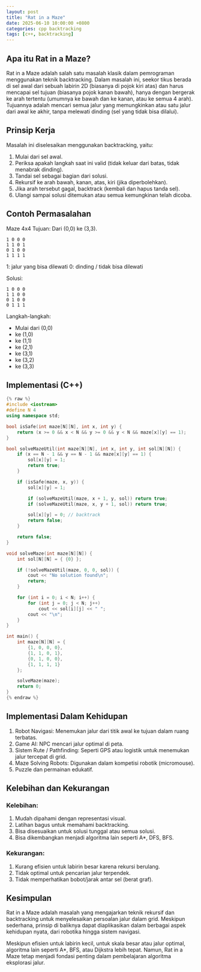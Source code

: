 ```yaml
---
layout: post
title: "Rat in a Maze"
date: 2025-06-10 10:00:00 +0800
categories: cpp backtracking
tags: [c++, backtracking]
---
```


## Apa itu Rat in a Maze?
Rat in a Maze adalah salah satu masalah klasik dalam pemrograman menggunakan teknik backtracking. Dalam masalah ini, seekor tikus berada di sel awal dari sebuah labirin 2D (biasanya di pojok kiri atas) dan harus mencapai sel tujuan (biasanya pojok kanan bawah), hanya dengan bergerak ke arah tertentu (umumnya ke bawah dan ke kanan, atau ke semua 4 arah). Tujuannya adalah mencari semua jalur yang memungkinkan atau satu jalur dari awal ke akhir, tanpa melewati dinding (sel yang tidak bisa dilalui).

## Prinsip Kerja
Masalah ini diselesaikan menggunakan backtracking, yaitu:
1. Mulai dari sel awal.
2. Periksa apakah langkah saat ini valid (tidak keluar dari batas, tidak menabrak dinding).
3. Tandai sel sebagai bagian dari solusi.
4. Rekursif ke arah bawah, kanan, atas, kiri (jika diperbolehkan).
5. Jika arah tersebut gagal, backtrack (kembali dan hapus tanda sel).
6. Ulangi sampai solusi ditemukan atau semua kemungkinan telah dicoba.

## Contoh Permasalahan
Maze 4x4
Tujuan: Dari (0,0) ke (3,3).
```
1 0 0 0
1 1 0 1
0 1 0 0
1 1 1 1
```
1: jalur yang bisa dilewati
0: dinding / tidak bisa dilewati

Solusi:
```
1 0 0 0
1 1 0 0
0 1 0 0
0 1 1 1
```

Langkah-langkah:
- Mulai dari (0,0)
- ke (1,0)
- ke (1,1)
- ke (2,1)
- ke (3,1)
- ke (3,2)
- ke (3,3)

## Implementasi (C++)

```cpp
{% raw %}
#include <iostream>
#define N 4
using namespace std;

bool isSafe(int maze[N][N], int x, int y) {
    return (x >= 0 && x < N && y >= 0 && y < N && maze[x][y] == 1);
}

bool solveMazeUtil(int maze[N][N], int x, int y, int sol[N][N]) {
    if (x == N - 1 && y == N - 1 && maze[x][y] == 1) {
        sol[x][y] = 1;
        return true;
    }

    if (isSafe(maze, x, y)) {
        sol[x][y] = 1;

        if (solveMazeUtil(maze, x + 1, y, sol)) return true;
        if (solveMazeUtil(maze, x, y + 1, sol)) return true;

        sol[x][y] = 0; // backtrack
        return false;
    }

    return false;
}

void solveMaze(int maze[N][N]) {
    int sol[N][N] = { {0} };

    if (!solveMazeUtil(maze, 0, 0, sol)) {
        cout << "No solution found\n";
        return;
    }

    for (int i = 0; i < N; i++) {
        for (int j = 0; j < N; j++)
            cout << sol[i][j] << " ";
        cout << "\n";
    }
}

int main() {
    int maze[N][N] = {
        {1, 0, 0, 0},
        {1, 1, 0, 1},
        {0, 1, 0, 0},
        {1, 1, 1, 1}
    };

    solveMaze(maze);
    return 0;
}
{% endraw %}
```

## Implementasi Dalam Kehidupan
1. Robot Navigasi: Menemukan jalur dari titik awal ke tujuan dalam ruang terbatas.
2. Game AI: NPC mencari jalur optimal di peta.
3. Sistem Rute / Pathfinding: Seperti GPS atau logistik untuk menemukan jalur tercepat di grid.
4. Maze Solving Robots: Digunakan dalam kompetisi robotik (micromouse).
5. Puzzle dan permainan edukatif.

## Kelebihan dan Kekurangan
### Kelebihan:
1. Mudah dipahami dengan representasi visual.
2. Latihan bagus untuk memahami backtracking.
3. Bisa disesuaikan untuk solusi tunggal atau semua solusi.
4. Bisa dikembangkan menjadi algoritma lain seperti A*, DFS, BFS.

### Kekurangan:
1. Kurang efisien untuk labirin besar karena rekursi berulang.
2. Tidak optimal untuk pencarian jalur terpendek.
3. Tidak memperhatikan bobot/jarak antar sel (berat graf).

## Kesimpulan
Rat in a Maze adalah masalah yang mengajarkan teknik rekursif dan backtracking untuk menyelesaikan persoalan jalur dalam grid. Meskipun sederhana, prinsip di baliknya dapat diaplikasikan dalam berbagai aspek kehidupan nyata, dari robotika hingga sistem navigasi.

Meskipun efisien untuk labirin kecil, untuk skala besar atau jalur optimal, algoritma lain seperti A*, BFS, atau Dijkstra lebih tepat. Namun, Rat in a Maze tetap menjadi fondasi penting dalam pembelajaran algoritma eksplorasi jalur.